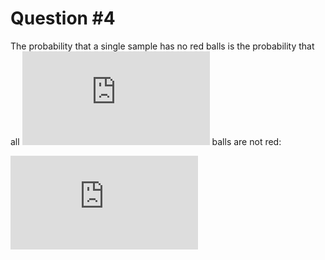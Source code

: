 # Question #4

The probability that a single sample has no red balls is the probability that
all ![N][N] balls are not red:

![solution](http://latex.codecogs.com/gif.latex?%24%281-%5Cmu%29%5EN%3D0.45%5E%7B10%7D%3D3.405%5Ctimes10%5E%7B-4%7D%24)

[N]: http://latex.codecogs.com/gif.latex?N
